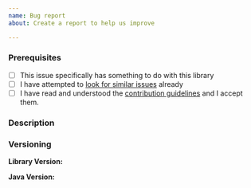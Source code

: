 ```yaml
---
name: Bug report
about: Create a report to help us improve

---
```


<!--
Thanks to using Template
Before you submit pull request/issue read Contributing guidelines.
-->
### Prerequisites
* [ ] This issue specifically has something to do with this library
* [ ] I have attempted to [look for similar issues](https://github.com/stachu540/kotlin-dsl-template/issues) already
* [ ] I have read and understood the [contribution guidelines](https://github.com/stachu540/kotlin-dsl-template/blob/master/.github/CONTRIBUTING.md) and I accept them.

<!-- Without marking last checkbox, your issue will be declined -->

### Description 
<!-- Is your feature request related to a problem? Please describe.
A clear and concise description of what the problem is. Ex. I'm always frustrated when [...] -->

### Versioning
**Library Version:** 
<!-- The version/commit you are using -->
**Java Version:**
<!-- The Java version you are using eg. 1.8.221 / 11.0.1 -->